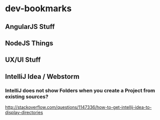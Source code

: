 # dev-bookmarks

## AngularJS Stuff

## NodeJS Things

## UX/UI Stuff

## IntelliJ Idea / Webstorm

### IntelliJ does not show Folders when you create a Project from existing sources?
http://stackoverflow.com/questions/1147336/how-to-get-intellij-idea-to-display-directories
